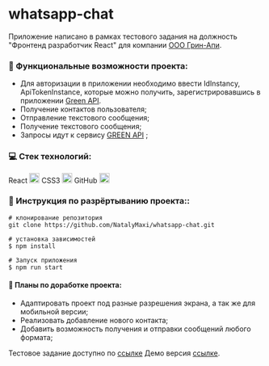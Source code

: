 # whatsapp-chat
Приложение написано в рамках тестового задания на должность "Фронтенд разработчик React" для компании [ООО Грин-Апи](https://green-api.com/).

### :page_with_curl: Функциональные возможности проекта:
  -  Для авторизации в приложении необходимо ввести IdInstancу, ApiTokenInstance, которые можно получить, зарегистрировавшись в приложении [Green API](https://green-api.com).
  -  Получение контактов пользователя;
  -  Отправление текстового сообщения;
  -  Получение текстового сообщения;
  -  Запросы идут к сервису [GREEN API](https://green-api.com/)  ;

### :computer: Стек технологий:
React <img src="https://img.icons8.com/ultraviolet/38/000000/react--v1.png" alt="React" width="20" height="20"/>
CSS3 <img src="https://img.icons8.com/stickers/2x/css3.png" alt="CSS3" width="20" height="20"/>
GitHub <img src="https://github.githubassets.com/images/modules/logos_page/GitHub-Mark.png"  alt="GitHub" width="20" height="20"/>
### :page_with_curl: Инструкция по разрёртыванию проекта::

```
# клонирование репозитория
git clone https://github.com/NatalyMaxi/whatsapp-chat.git

# установка зависимостей
$ npm install

# Запуск приложения
$ npm run start

```
#### :page_with_curl: Планы по доработке проекта:
* Адаптировать проект под разные разрешения экрана, а так же для мобильной версии;
* Реализовать добавление нового контакта;
* Добавить возможность получения и отправки сообщений любого формата;


Тестовое задание доступно по [ссылке](https://drive.google.com/file/d/1ZLMtJ44iuPheqpa9uDkXzFFGeWdq7ceX/view)
Демо версия [ссылке]().
